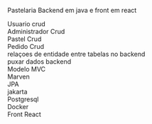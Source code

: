 Pastelaria Backend em java e front em react 

Usuario crud    
Administrador Crud    
Pastel Crud    
Pedido Crud    
relaçoes de entidade entre tabelas no backend  
puxar dados backend    
Modelo MVC  
Marven  
JPA  
jakarta  
Postgresql  
Docker  
Front React  

